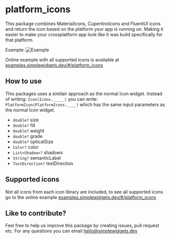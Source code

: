 # platform_icons
This package combines MaterialIcons, CupertinoIcons and FluentUI icons and return the icon based on the platform your app is running on. Making it easier to make your crossplatform app look like it was build specifically for that platform.

Example:
![Example](https://simplewidgets.dev/wp-content/uploads/2023/06/platform_icons.jpg)


Online example with all supported icons is available at [examples.simplewidgets.dev/#/platform_icons](https://examples.simplewidgets.dev/#/platform_icons "PlatformIcons | simplewidgets.dev")

## How to use
This packages uses a similair approach as the normal Icon widget. Instead of writing: `Icon(Icons._____)` you can write: `PlatformIcon(PlatformIcons.____)` which has the same input parameters as the normal Icon widget.

- `double?` size
- `double?` fill
- `double?` weight
- `double?` grade
- `double?` opticalSize
- `Color?` color
- `List<Shadow>?` shadows
- `String?` semanticLabel
- `TextDirection?` textDirection

## Supported icons
Not all icons from each icon library are included, to see all supported icons go to the online example [examples.simplewidgets.dev/#/platform_icons](https://examples.simplewidgets.dev/#/platform_icons "PlatformIcons | simplewidgets.dev")


## Like to contribute?
Feel free to help us improve this package by creating issues, pull request etc. For any questions you can email hello@simplewidgets.dev